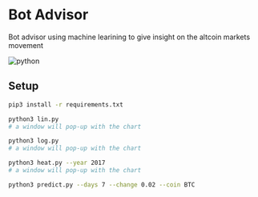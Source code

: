 # Bot Advisor

Bot advisor using machine learining to give insight on the altcoin markets movement

![python](https://forthebadge.com/images/badges/made-with-python.svg "python")

## Setup

```sh
pip3 install -r requirements.txt

python3 lin.py
# a window will pop-up with the chart

python3 log.py
# a window will pop-up with the chart

python3 heat.py --year 2017
# a window will pop-up with the chart

python3 predict.py --days 7 --change 0.02 --coin BTC

```
